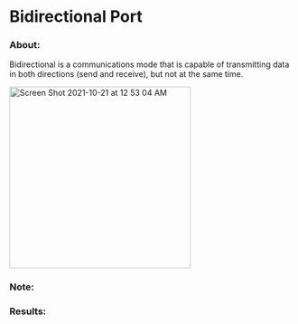# Bidirectional Port

### About:

Bidirectional is a communications mode that is capable of transmitting data in both directions (send and receive), but not at the same time.
 
<img width="321" alt="Screen Shot 2021-10-21 at 12 53 04 AM" src="https://user-images.githubusercontent.com/89553126/138219463-1ed53d37-0c29-4532-9049-e213202ff03a.png">

### Note:

### Results:
